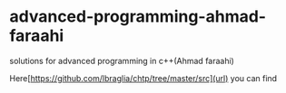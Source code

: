 # advanced-programming-ahmad-faraahi
solutions for advanced programming in c++(Ahmad faraahi)

Here[https://github.com/lbraglia/chtp/tree/master/src](url) you can find
